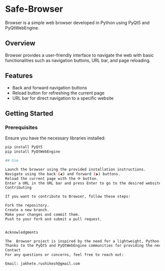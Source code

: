 # Safe-Browser


 Browser is a simple web browser developed in Python using PyQt5 and PyQtWebEngine.

## Overview

 Browser provides a user-friendly interface to navigate the web with basic functionalities such as navigation buttons, URL bar, and page reloading.

## Features

- Back and forward navigation buttons
- Reload button for refreshing the current page
- URL bar for direct navigation to a specific website

## Getting Started

### Prerequisites

Ensure you have the necessary libraries installed:

```bash
pip install PyQt5
pip install PyQtWebEngine

## Use

Launch the browser using the provided installation instructions.
Navigate using the back (⮜) and forward (⮞) buttons.
Reload the current page with the ⟳ button.
Enter a URL in the URL bar and press Enter to go to the desired website.
Contributing

If you want to contribute to Browser, follow these steps:

Fork the repository.
Create a new branch.
Make your changes and commit them.
Push to your fork and submit a pull request.


Acknowledgments

The  Browser project is inspired by the need for a lightweight, Python-based web browser.
Thanks to the PyQt5 and PyQtWebEngine communities for providing the necessary tools.
Contact
For any questions or concerns, feel free to reach out:

Email: jakhete.rushikesh@gmail.com
